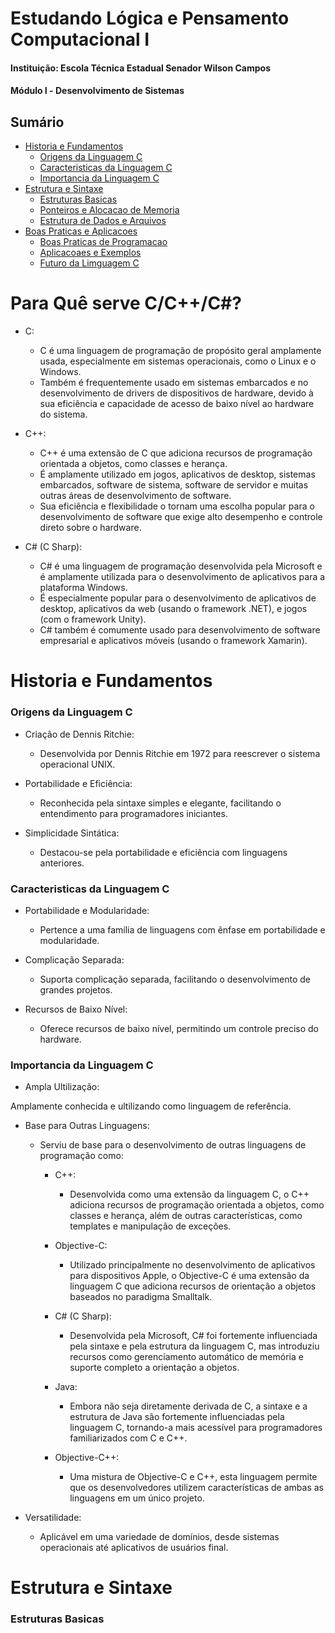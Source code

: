 # Estudando Lógica e Pensamento Computacional Ⅰ

#### Instituição: Escola Técnica Estadual Senador Wilson Campos
#### Módulo Ⅰ - Desenvolvimento de Sistemas

## Sumário  <!--Sumário -->

- [Historia e Fundamentos](#historia-e-fundamentos)
  - [Origens da Linguagem C](#origens-da-linguagem-c)
  - [Caracteristicas da Linguagem C](#caracteristicas-da-linguagem-c)
  - [Importancia da Linguagem C](#importancia-da-linguagem-c)
- [Estrutura e Sintaxe](#estrutura-e-sintaxe)
    - [Estruturas Basicas](#estruturas-basicas)
    - [Ponteiros e Alocacao de Memoria](#ponteiro-e-alocacao-memoria)
    - [Estrutura de Dados e Arquivos](#estrutura-de-dados-e-arquivos)
- [Boas Praticas e Aplicacoes](#boas-praticas-e-aplicacoes)
    - [Boas Praticas de Programacao](#boas-praticas-de-programacao)
    - [Aplicacoaes e Exemplos](#aplicacoes-e-exemplos)
    - [Futuro da Limguagem C](#futuro-da-linguagem-c)

# Para Quê serve C/C++/C#? <!--Importancia-->

- C:
  - C é uma linguagem de programação de propósito geral amplamente usada, especialmente em sistemas operacionais, como o Linux e o Windows.
  - Também é frequentemente usado em sistemas embarcados e no desenvolvimento de drivers de dispositivos de hardware, devido à sua eficiência e capacidade de acesso de baixo nível ao hardware do sistema.

- C++:

  - C++ é uma extensão de C que adiciona recursos de programação orientada a objetos, como classes e herança.
  - É amplamente utilizado em jogos, aplicativos de desktop, sistemas embarcados, software de sistema, software de servidor e muitas outras áreas de desenvolvimento de software.
  - Sua eficiência e flexibilidade o tornam uma escolha popular para o desenvolvimento de software que exige alto desempenho e controle direto sobre o hardware.

- C# (C Sharp):

  - C# é uma linguagem de programação desenvolvida pela Microsoft e é amplamente utilizada para o desenvolvimento de aplicativos para a plataforma Windows.
  - É especialmente popular para o desenvolvimento de aplicativos de desktop, aplicativos da web (usando o framework .NET), e jogos (com o framework Unity).
  - C# também é comumente usado para desenvolvimento de software empresarial e aplicativos móveis (usando o framework Xamarin).


# Historia e Fundamentos

### Origens da Linguagem C

- Criação de Dennis Ritchie:
  - Desenvolvida por Dennis Ritchie em 1972 para reescrever o sistema operacional UNIX.

- Portabilidade e Eficiência:
  - Reconhecida pela sintaxe simples e elegante, facilitando o entendimento para programadores iniciantes.


- Simplicidade Sintática:
  - Destacou-se pela portabilidade e eficiência com linguagens anteriores.

### Caracteristicas da Linguagem C

- Portabilidade e Modularidade:
  - Pertence a uma família de linguagens com ênfase em portabilidade e modularidade.


- Complicação Separada:
  - Suporta complicação separada, facilitando o desenvolvimento de grandes projetos.

- Recursos de Baixo Nível:
  - Oferece recursos de baixo nível, permitindo um controle preciso do hardware.


### Importancia da Linguagem C

- Ampla Ultilização:

Amplamente conhecida e ultilizando como linguagem de referência.


- Base para Outras Linguagens:
  - Serviu de base para o desenvolvimento de outras linguagens de programação como:

    - C++: 
        - Desenvolvida como uma extensão da linguagem C, o C++ adiciona recursos de programação orientada a objetos, como classes e herança, além de outras características, como templates e manipulação de exceções.

    - Objective-C: 
        - Utilizado principalmente no desenvolvimento de aplicativos para dispositivos Apple, o Objective-C é uma extensão da linguagem C que adiciona recursos de orientação a objetos baseados no paradigma Smalltalk.

    - C# (C Sharp): 
        - Desenvolvida pela Microsoft, C# foi fortemente influenciada pela sintaxe e pela estrutura da linguagem C, mas introduziu recursos como gerenciamento automático de memória e suporte completo a orientação a objetos.

    - Java: 
        - Embora não seja diretamente derivada de C, a sintaxe e a estrutura de Java são fortemente influenciadas pela linguagem C, tornando-a mais acessível para programadores familiarizados com C e C++.

    - Objective-C++: 
        - Uma mistura de Objective-C e C++, esta linguagem permite que os desenvolvedores utilizem características de ambas as linguagens em um único projeto.


- Versatilidade:
  - Aplicável em uma variedade de domínios, desde sistemas operacionais até aplicativos de usuários final.


# Estrutura e Sintaxe

### Estruturas Basicas